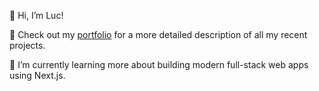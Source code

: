  👋  Hi, I’m Luc!
 
 👀  Check out my [portfolio](https://lucswinkels.com/) for a more detailed description of all my recent projects.
 
 🌱  I’m currently learning more about building modern full-stack web apps using Next.js.
